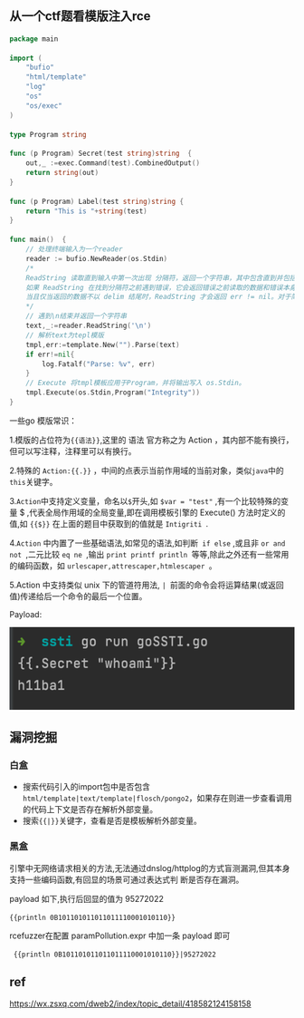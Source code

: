 ## 从一个ctf题看模版注入rce

```go
package main

import (
	"bufio"
	"html/template"
	"log"
	"os"
	"os/exec"
)

type Program string

func (p Program) Secret(test string)string  {
	out,_ :=exec.Command(test).CombinedOutput()
	return string(out)
}

func (p Program) Label(test string)string {
	return "This is "+string(test)
}

func main()  {
	// 处理终端输入为一个reader
	reader := bufio.NewReader(os.Stdin)
	/*
	ReadString 读取直到输入中第一次出现 分隔符，返回一个字符串，其中包含直到并包括分隔符的数据。
	如果 ReadString 在找到分隔符之前遇到错误，它会返回错误之前读取的数据和错误本身（通常是 io.EOF）。
	当且仅当返回的数据不以 delim 结尾时，ReadString 才会返回 err != nil。对于简单的使用，扫描仪可能更方便。
	*/
	// 遇到\n结束并返回一个字符串
	text,_:=reader.ReadString('\n')
	// 解析text为tepl模版
	tmpl,err:=template.New("").Parse(text)
	if err!=nil{
		log.Fatalf("Parse: %v", err)
	}
	// Execute 将tmpl模板应用于Program，并将输出写入 os.Stdin。
	tmpl.Execute(os.Stdin,Program("Integrity"))
}
```

一些go 模版常识：

1.模版的占位符为`{{语法}}`,这里的 语法 官方称之为 Action ，其内部不能有换行，但可以写注释，注释里可以有换行。

2.特殊的	`Action:{{.}}`	，中间的点表示当前作用域的当前对象，类似`java`中的`this`关键字。

3.`Action`中支持定义变量，命名以`$`开头,如 `$var = "test"` ,有⼀个⽐较特殊的变量 $ ,代表全局作⽤域的全局变量,即在调⽤模板引擎的 Execute() ⽅法时定义的值,如 `{{$}}` 在上⾯的题⽬中获取到的值就是 `Intigriti `.

4.`Action` 中内置了⼀些基础语法,如常⻅的语法,如判断` if else` ,或且⾮ `or and not `,⼆元⽐较 `eq ne `,输出 `print printf println `等等,除此之外还有⼀些常⽤的编码函数，如 `urlescaper,attrescaper,htmlescaper `。

5.Action 中⽀持类似 unix 下的管道符⽤法, `| `前⾯的命令会将运算结果(或返回值)传递给后⼀个命令的最后⼀个位置。

Payload:

![1](模版注入/1.png)

## 漏洞挖掘

### 白盒

- 搜索代码引入的import包中是否包含`html/template|text/template|flosch/pongo2`，如果存在则进一步查看调用的代码上下文是否存在解析外部变量。
- 搜索`{{|}}`关键字，查看是否是模板解析外部变量。

### 黑盒

引擎中⽆⽹络请求相关的⽅法,⽆法通过dnslog/httplog的⽅式盲测漏洞,但其本身⽀持⼀些编码函数,有回显的场景可通过表达式判 断是否存在漏洞。 

payload 如下,执⾏后回显的值为 95272022 

`{{println 0B101101011011011110001010110}} `

rcefuzzer在配置 paramPollution.expr 中加⼀条 payload 即可

` {{println 0B101101011011011110001010110}}|95272022`



## ref

https://wx.zsxq.com/dweb2/index/topic_detail/418582124158158